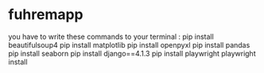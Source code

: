 # fuhremapp
you have to write these commands to your terminal :
pip install beautifulsoup4
pip install matplotlib
pip install openpyxl
pip install pandas
pip install seaborn
pip install django==4.1.3
pip install playwright
playwright install
